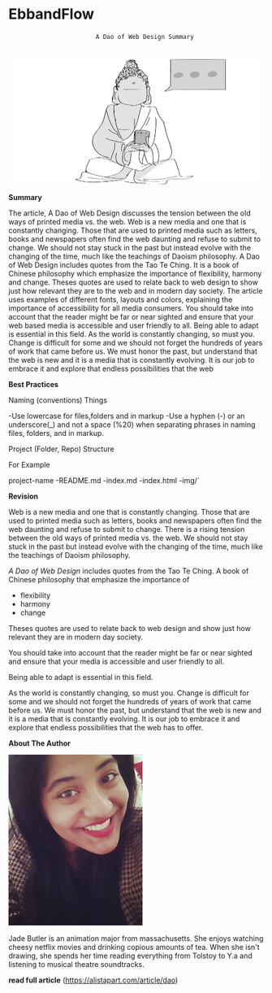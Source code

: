 # EbbandFlow

                            A Dao of Web Design Summary
                       
           
                     
![Hero image for summary](img/ebb_flow.png)



**Summary** 

The article, A Dao of Web Design discusses the tension between the old ways of printed media vs. the web. Web is a new media and one that is constantly changing. Those that are used to printed media such as letters, books and newspapers often find the web daunting and refuse to submit to change. We should not stay stuck in the past but instead evolve with the changing of the time, much like the teachings of Daoism philosophy. A Dao of Web Design includes quotes from the Tao Te Ching. It is a book of Chinese philosophy which emphasize the importance of flexibility, harmony and change. Theses quotes are used to relate back to web design to show just how relevant they are to the web and in modern day society.
The article uses examples of different fonts, layouts and colors, explaining the importance of accessibility for all media consumers. You should take into account that the reader might be far or near sighted and ensure that your web based media is accessible and user friendly to all. 
Being able to adapt is essential in this field. As the world is constantly changing, so must you. Change is difficult for some and we should not forget the hundreds of years of work that came before us. We must honor the past, but understand that the web is new and it is a media that is constantly evolving. It is our job to embrace it and explore that endless possibilities that the web 



**Best Practices**

Naming (conventions) Things

-Use lowercase for files,folders and in markup -Use a hyphen (-) or an underscore(_) and not a space (%20) when separating phrases in naming files, folders, and in markup.

Project (Folder, Repo) Structure

For Example

project-name -README.md -index.md -index.html -img/`



**Revision**
 
Web is a new media and one that is constantly changing. Those that are used to printed media such as letters, 
books and newspapers often find the web daunting and refuse to submit to change. There is a rising tension between the old ways of printed media vs. the web. We should not stay stuck in the past but instead evolve with the changing of the time, much like the teachings of Daoism philosophy.


_A Dao of Web Design_ includes quotes from the Tao Te Ching. A book of Chinese philosophy that emphasize the
importance of 

* flexibility
* harmony 
* change 

Theses quotes are used to relate back to web design and show just how 
relevant they are in modern day society.


You should take into account that the reader might be far or near sighted and ensure 
that your media is accessible and user friendly to all. 

Being able to adapt is essential in this field.

As the world is constantly changing, so must you. 
Change is difficult for some and we should not forget the hundreds of years of work that came before us. 
We must honor the past, but understand that the web is new and it is a media that is constantly evolving. 
It is our job to embrace it and explore that endless possibilities that the web has to offer.







**About The Author**


![Hero image for summary](img/photo.png)



  Jade Butler is an animation major from massachusetts. She enjoys watching cheesy netflix movies and drinking copious amounts of tea. When she isn't drawing, she spends her time reading everything from Tolstoy to Y.a and listening to musical theatre soundtracks.


 


**read full article** (https://alistapart.com/article/dao)
